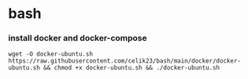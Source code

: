 # bash

### install docker and docker-compose
```
wget -O docker-ubuntu.sh https://raw.githubusercontent.com/celik23/bash/main/docker/docker-ubuntu.sh && chmod +x docker-ubuntu.sh && ./docker-ubuntu.sh
```

